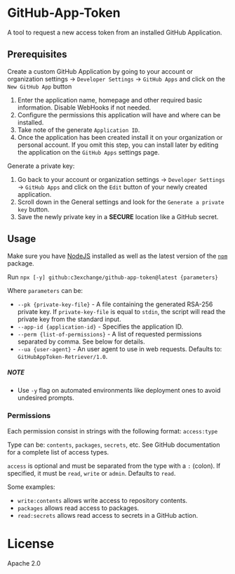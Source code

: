 # GitHub-App-Token

A tool to request a new access token from an installed GitHub Application.

## Prerequisites

Create a custom GitHub Application by going to your account or organization settings -> `Developer Settings` -> `GitHub Apps` and
click on the `New GitHub App` button

1. Enter the application name, homepage and other required basic information. Disable WebHooks if not needed.
2. Configure the permissions this application will have and where can be installed.
3. Take note of the generate `Application ID`.
4. Once the application has been created install it on your organization or personal account. If you omit this step, you can install
later by editing the application on the `GitHub Apps` settings page.

Generate a private key:

1. Go back to your account or organization settings -> `Developer Settings` -> `GitHub Apps` and click on the `Edit` button of your
newly created application.
2. Scroll down in the General settings and look for the `Generate a private key` button.
3. Save the newly private key in a **SECURE** location like a GitHub secret.

## Usage

Make sure you have [NodeJS](https://nodejs.org/en/download) installed as well as the latest version of the
[`npm`](https://www.npmjs.com/package/npm) package.

Run `npx [-y] github:c3exchange/github-app-token@latest {parameters}`

Where `parameters` can be:

* `--pk {private-key-file}` - A file containing the generated RSA-256 private key. If `private-key-file` is equal to `stdin`, the
script will read the private key from the standard input.
* `--app-id {application-id}` - Specifies the application ID.
* `--perm {list-of-permissions}` - A list of requested permissions separated by comma. See below for details.
* `--ua {user-agent}` - An  user agent to use in web requests. Defaults to: `GitHubAppToken-Retriever/1.0`.

##### NOTE

* Use `-y` flag on automated environments like deployment ones to avoid undesired prompts.

### Permissions

Each permission consist in strings with the following format: `access:type`

Type can be: `contents`, `packages`, `secrets`, etc. See GitHub documentation for a complete list of access types.

`access` is optional and must be separated from the type with a `:` (colon). If specified, it must be `read`, `write` or `admin`.
 Defaults to `read`.

Some examples:

* `write:contents` allows write access to repository contents.
* `packages` allows read access to packages.
* `read:secrets` allows read access to secrets in a GitHub action.

# License

Apache 2.0
